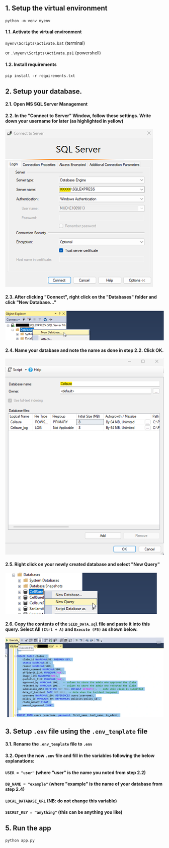 ## 1. Setup the virtual environment

`python -m venv myenv`

#### 1.1. Activate the virtual environment

`myenv\Scripts\activate.bat` (terminal)

or `.\myenv\Scripts\Activate.ps1` (powershell)

#### 1.2. Install requirements

`pip install -r requirements.txt `

## 2. Setup your database.

#### 2.1. Open MS SQL Server Management

#### 2.2. In the "Connect to Server" Window, follow these settings. Write down your username for later (as highlighted in yellow)

![alt text](setup_images/DBconnect.png)

#### 2.3. After clicking "Connect", right click on the "Databases" folder and click "New Database..."

![alt text](setup_images/DBnew.png)

#### 2.4. Name your database and note the name as done in step 2.2. Click OK.

![alt text](setup_images/DBnew_OK.png)

#### 2.5. Right click on your newly created database and select "New Query"

![alt text](setup_images/DBnewQuery.png)

#### 2.6. Copy the contents of the `SEED_DATA.sql` file and paste it into this query. Select All `(Ctrl + A)` and `Execute (F5)` as shown below.

![alt text](setup_images/DBexecuteQuery.png)

## 3. Setup `.env` file using the `.env_template` file

#### 3.1. Rename the `.env_template` file to `.env`

#### 3.2. Open the now `.env` file and fill in the variables following the below explanations:

#### `USER = "user"` (where "user" is the name you noted from step 2.2)

#### `DB_NAME = "example"` (where "example" is the name of your database from step 2.4)

#### `LOCAL_DATABASE_URL` (NB: do not change this variable)

#### `SECRET_KEY = "anything"` (this can be anything you like)

## 5. Run the app

`python app.py`
